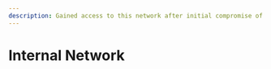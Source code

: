 ```yaml
---
description: Gained access to this network after initial compromise of the edge machines
---
```


# Internal Network

